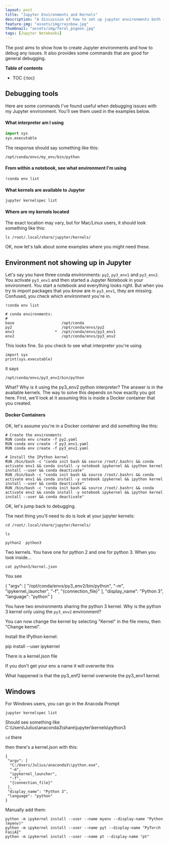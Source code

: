 ```yaml
---
layout: post
title: "Jupyter Environments and Kernels"
description: "A discussion of how to set up jupyter environments both inside Docker containers and outside"
feature-img: "assets/img/rainbow.jpg"
thumbnail: "assets/img/feral_pigeon.jpg"
tags: [Jupyter Notebooks]
---
```


The post aims to show how to create Jupyter environments and how to debug any issues. It also provides some commands that are good for general debugging.


<b>Table of contents</b>
* TOC
{:toc}

## Debugging tools

Here are some commands I've found useful when debugging issues with my Jupyter environment. You'll see them used in the examples below.

#### What interpreter am I using

``` python
import sys
sys.executable
```

The response should say something like this:

`/opt/conda/envs/my_env/bin/python`

#### From within a notebook, see what environment I'm using

`!conda env list`

#### What kernels are available to Jupyter

`jupyter kernelspec list`


#### Where are my kernels located

The exact location may vary, but for Mac/Linux users, it should look something like this:

`ls /root/.local/share/jupyter/kernels/`

OK, now let's talk about some examples where you might need these.

## Environment not showing up in Jupyter

Let's say you have three conda environments: `py2`, `py3_env1` and `py3_env2`. You activate `py3_env1` and then started a Jupyter Notebook in your environment. You start a notebook and everything looks right. But when you try to import packages that you *know* are in `py3_env1`, they are missing. Confused, you check which environment you're in.

`!conda env list`

    # conda environments:
    #
    base                     /opt/conda
    py2                      /opt/conda/envs/py2
    env1                  *  /opt/conda/envs/py3_env1
    env2                     /opt/conda/envs/py3_env2

This looks fine. So you check to see what interpreter you're using

    import sys
    print(sys.executable)

it says

`/opt/conda/envs/py3_env2/bin/python`

What? Why is it using the py3_env2 python interpreter? The answer is in the available kernels. The way to solve this depends on how exactly you got here. First, we'll look at it assuming this is inside a Docker container that you created.

#### Docker Containers

OK, let's assume you're in a Docker container and did something like this:

    # Create the environments
    RUN conda env create -f py2.yaml
    RUN conda env create -f py3_env1.yaml
    RUN conda env create -f py3_env2.yaml
    
    # Install the IPython kernel
    RUN /bin/bash -c "conda init bash && source /root/.bashrc && conda activate env1 && conda install -y notebook ipykernel && ipython kernel install --user && conda deactivate"
    RUN /bin/bash -c "conda init bash && source /root/.bashrc && conda activate env1 && conda install -y notebook ipykernel && ipython kernel install --user && conda deactivate"
    RUN /bin/bash -c "conda init bash && source /root/.bashrc && conda activate env2 && conda install -y notebook ipykernel && ipython kernel install --user && conda deactivate"

OK, let's jump back to debugging.

The next thing you'll need to do is look at your jupyter kernels:

`cd /root/.local/share/jupyter/kernels/`

`ls`

`python2  python3`

Two kernels. You have one for python 2 and one for python 3. When you look inside...

`cat python3/kernel.json`

You see

{
 "argv": [
  "/opt/conda/envs/py3_env2/bin/python",
  "-m",
  "ipykernel_launcher",
  "-f",
  "{connection_file}"
 ],
 "display_name": "Python 3",
 "language": "python"
}

You have two environments sharing the python 3 kernel. Why is the python 3 kernel only using the `py3_env2` environment?


You can now change the kernel by selecting "Kernel" in the file menu, then "Change kernel".


Install the IPython kernel:

pip install --user ipykernel


There is a kernel.json file

If you don't get your env a name it will overwrite this

What happened is that the py3_enf2 kernel overwrote the py3_env1 kernel. 


## Windows

For Windows users, you can go in the Anacoda Prompt

`jupyter kernelspec list`

Should see something like C:\Users\Julius\anaconda3\share\jupyter\kernels\python3

`cd` there

then there's a kernel.json with this:
```
{
 "argv": [
  "C:/Users/Julius/anaconda3\\python.exe",
  "-m",
  "ipykernel_launcher",
  "-f",
  "{connection_file}"
 ],
 "display_name": "Python 3",
 "language": "python"
}
```



Manually add them:

```
python -m ipykernel install --user --name myenv --display-name "Python (myenv)"
python -m ipykernel install --user --name pyt --display-name "PyTorch FasiAI"
python -m ipykernel install --user --name pt --display-name "pt"
```






